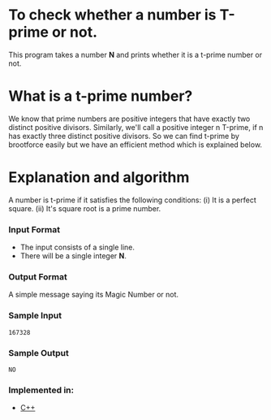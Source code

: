 # To check whether a number is T-prime or not.

This program takes a number **N** and prints whether it is a t-prime number or not.

# What is a t-prime number?

We know that prime numbers are positive integers that have exactly two distinct positive divisors. Similarly, we'll call a positive integer n Т-prime, if n has exactly three distinct positive divisors.
So we can find t-prime by brootforce easily but we have an efficient method which is explained below.

# Explanation and algorithm

A number is t-prime if it satisfies the following conditions:
(i)  It is a perfect square.
(ii) It's square root is a prime number.

### Input Format

- The input consists of a single line.
- There will be a single integer **N**.

### Output Format

A simple message saying its Magic Number or not.

### Sample Input

```
167328

```

### Sample Output

```
NO
```

### Implemented in:

- [C++](t_prime_number.cpp)
